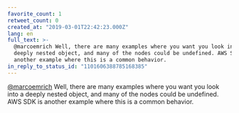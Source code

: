 ```yaml
---
favorite_count: 1
retweet_count: 0
created_at: "2019-03-01T22:42:23.000Z"
lang: en
full_text: >-
  @marcoemrich Well, there are many examples where you want you look into a
  deeply nested object, and many of the nodes could be undefined. AWS SDK is
  another example where this is a common behavior.
in_reply_to_status_id: "1101606388785168385"
---
```


[@marcoemrich](https://twitter.com/marcoemrich) Well, there are many examples
where you want you look into a deeply nested object, and many of the nodes could
be undefined. AWS SDK is another example where this is a common behavior.
